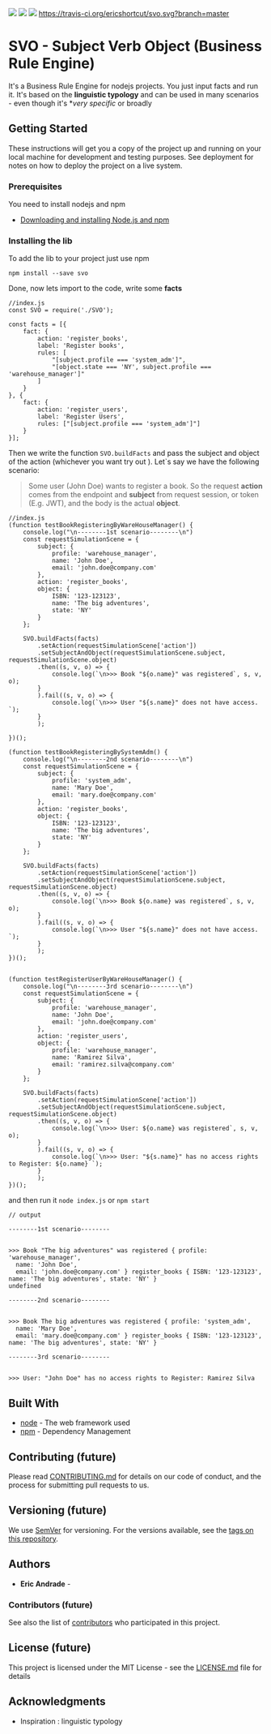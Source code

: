 ![](https://img.shields.io/npm/dt/svo) ![](https://img.shields.io/npm/v/svo) ![](https://travis-ci.org/ericshortcut/svo.svg?branch=master)
https://travis-ci.org/ericshortcut/svo.svg?branch=master

# SVO - Subject Verb Object (Business Rule Engine)

It's a Business Rule Engine for nodejs projects. You just input facts and run it.
It's based on the **linguistic typology** and can be used in many scenarios - even though it's \*_very specific_ or broadly

## Getting Started

These instructions will get you a copy of the project up and running on your local machine for development and testing purposes. See deployment for notes on how to deploy the project on a live system.

### Prerequisites

You need to install nodejs and npm

- [Downloading and installing Node.js and npm](https://docs.npmjs.com/downloading-and-installing-node-js-and-npm)

### Installing the lib

To add the lib to your project just use npm

```
npm install --save svo
```

Done, now lets import to the code, write some **facts**

```
//index.js
const SVO = require('./SVO');

const facts = [{
    fact: {
        action: 'register_books',
        label: 'Register books',
        rules: [
            "[subject.profile === 'system_adm']",
            "[object.state === 'NY', subject.profile === 'warehouse_manager']"
        ]
    }
}, {
    fact: {
        action: 'register_users',
        label: 'Register Users',
        rules: ["[subject.profile === 'system_adm']"]
    }
}];
```

Then we write the function `SVO.buildFacts` and pass the subject and object of the action (whichever you want try out ).
Let`s say we have the following scenario:

> Some user (John Doe) wants to register a book. So the request **action** comes from the endpoint and **subject** from request session, or token (E.g. JWT), and the body is the actual **object**.

```
//index.js
(function testBookRegisteringByWareHouseManager() {
    console.log("\n--------1st scenario--------\n")
    const requestSimulationScene = {
        subject: {
            profile: 'warehouse_manager',
            name: 'John Doe',
            email: 'john.doe@company.com'
        },
        action: 'register_books',
        object: {
            ISBN: '123-123123',
            name: 'The big adventures',
            state: 'NY'
        }
    };

    SVO.buildFacts(facts)
        .setAction(requestSimulationScene['action'])
        .setSubjectAndObject(requestSimulationScene.subject, requestSimulationScene.object)
        .then((s, v, o) => {
            console.log(`\n>>> Book "${o.name}" was registered`, s, v, o);
        }
        ).fail((s, v, o) => {
            console.log(`\n>>> User "${s.name}" does not have access. `);
        }
        );

})();

(function testBookRegisteringBySystemAdm() {
    console.log("\n--------2nd scenario--------\n")
    const requestSimulationScene = {
        subject: {
            profile: 'system_adm',
            name: 'Mary Doe',
            email: 'mary.doe@company.com'
        },
        action: 'register_books',
        object: {
            ISBN: '123-123123',
            name: 'The big adventures',
            state: 'NY'
        }
    };

    SVO.buildFacts(facts)
        .setAction(requestSimulationScene['action'])
        .setSubjectAndObject(requestSimulationScene.subject, requestSimulationScene.object)
        .then((s, v, o) => {
            console.log(`\n>>> Book ${o.name} was registered`, s, v, o);
        }
        ).fail((s, v, o) => {
            console.log(`\n>>> User "${s.name}" does not have access. `);
        }
        );
})();


(function testRegisterUserByWareHouseManager() {
    console.log("\n--------3rd scenario--------\n")
    const requestSimulationScene = {
        subject: {
            profile: 'warehouse_manager',
            name: 'John Doe',
            email: 'john.doe@company.com'
        },
        action: 'register_users',
        object: {
            profile: 'warehouse_manager',
            name: 'Ramirez Silva',
            email: 'ramirez.silva@company.com'
        }
    };

    SVO.buildFacts(facts)
        .setAction(requestSimulationScene['action'])
        .setSubjectAndObject(requestSimulationScene.subject, requestSimulationScene.object)
        .then((s, v, o) => {
            console.log(`\n>>> User: ${o.name} was registered`, s, v, o);
        }
        ).fail((s, v, o) => {
            console.log(`\n>>> User: "${s.name}" has no access rights to Register: ${o.name} `);
        }
        );
})();
```

and then run it `node index.js` or `npm start`

```
// output

--------1st scenario--------


>>> Book "The big adventures" was registered { profile: 'warehouse_manager',
  name: 'John Doe',
  email: 'john.doe@company.com' } register_books { ISBN: '123-123123', name: 'The big adventures', state: 'NY' }
undefined

--------2nd scenario--------


>>> Book The big adventures was registered { profile: 'system_adm',
  name: 'Mary Doe',
  email: 'mary.doe@company.com' } register_books { ISBN: '123-123123', name: 'The big adventures', state: 'NY' }

--------3rd scenario--------


>>> User: "John Doe" has no access rights to Register: Ramirez Silva
```

## Built With

- [node](http://www.dropwizard.io/1.0.2/docs/) - The web framework used
- [npm](https://maven.apache.org/) - Dependency Management

## Contributing (future)

Please read [CONTRIBUTING.md](https://gist.github.com/PurpleBooth/b24679402957c63ec426) for details on our code of conduct, and the process for submitting pull requests to us.

## Versioning (future)

We use [SemVer](http://semver.org/) for versioning. For the versions available, see the [tags on this repository](https://github.com/your/project/tags).

## Authors

- **Eric Andrade** -

### Contributors (future)

See also the list of [contributors](https://github.com/ericshortcut/svo/contributors) who participated in this project.

## License (future)

This project is licensed under the MIT License - see the [LICENSE.md](LICENSE.md) file for details

## Acknowledgments

- Inspiration : linguistic typology
